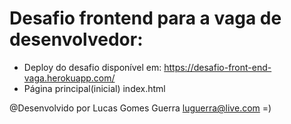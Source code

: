 # Desafio frontend para a vaga de desenvolvedor:

- Deploy do desafio disponível em: https://desafio-front-end-vaga.herokuapp.com/
- Página principal(inicial) index.html

@Desenvolvido por Lucas Gomes Guerra
luguerra@live.com
=)
